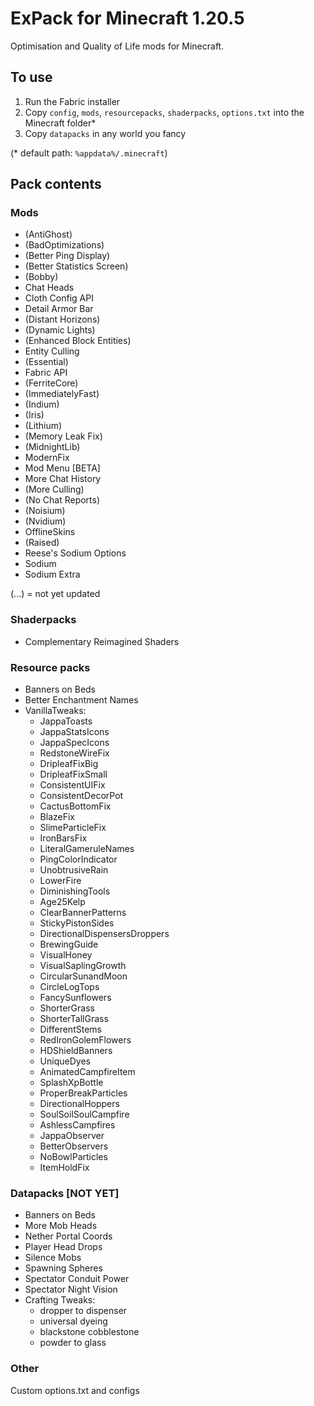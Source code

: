 # ExPack for Minecraft 1.20.5

Optimisation and Quality of Life mods for Minecraft.

## To use

 1. Run the Fabric installer
 2. Copy `config`, `mods`, `resourcepacks`, `shaderpacks`, `options.txt` into the Minecraft folder*
 3. Copy `datapacks` in any world you fancy

(* default path: `%appdata%/.minecraft`)

## Pack contents

### Mods

- (AntiGhost)
- (BadOptimizations)
- (Better Ping Display)
- (Better Statistics Screen)
- (Bobby)
- Chat Heads
- Cloth Config API
- Detail Armor Bar
- (Distant Horizons)
- (Dynamic Lights)
- (Enhanced Block Entities)
- Entity Culling
- (Essential)
- Fabric API
- (FerriteCore)
- (ImmediatelyFast)
- (Indium)
- (Iris)
- (Lithium)
- (Memory Leak Fix)
- (MidnightLib)
- ModernFix
- Mod Menu [BETA]
- More Chat History
- (More Culling)
- (No Chat Reports)
- (Noisium)
- (Nvidium)
- OfflineSkins
- (Raised)
- Reese's Sodium Options
- Sodium
- Sodium Extra

(...) = not yet updated

### Shaderpacks

- Complementary Reimagined Shaders

### Resource packs

- Banners on Beds
- Better Enchantment Names
- VanillaTweaks:
  - JappaToasts
  - JappaStatsIcons
  - JappaSpecIcons
  - RedstoneWireFix
  - DripleafFixBig
  - DripleafFixSmall
  - ConsistentUIFix
  - ConsistentDecorPot
  - CactusBottomFix
  - BlazeFix
  - SlimeParticleFix
  - IronBarsFix
  - LiteralGameruleNames
  - PingColorIndicator
  - UnobtrusiveRain
  - LowerFire
  - DiminishingTools
  - Age25Kelp
  - ClearBannerPatterns
  - StickyPistonSides
  - DirectionalDispensersDroppers
  - BrewingGuide
  - VisualHoney
  - VisualSaplingGrowth
  - CircularSunandMoon
  - CircleLogTops
  - FancySunflowers
  - ShorterGrass
  - ShorterTallGrass
  - DifferentStems
  - RedIronGolemFlowers
  - HDShieldBanners
  - UniqueDyes
  - AnimatedCampfireItem
  - SplashXpBottle
  - ProperBreakParticles
  - DirectionalHoppers
  - SoulSoilSoulCampfire
  - AshlessCampfires
  - JappaObserver
  - BetterObservers
  - NoBowlParticles
  - ItemHoldFix

### Datapacks [NOT YET]

- Banners on Beds
- More Mob Heads
- Nether Portal Coords
- Player Head Drops
- Silence Mobs
- Spawning Spheres
- Spectator Conduit Power
- Spectator Night Vision
- Crafting Tweaks:
  - dropper to dispenser
  - universal dyeing
  - blackstone cobblestone
  - powder to glass

### Other

Custom options.txt and configs

